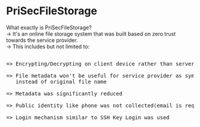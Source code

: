 # PriSecFileStorage

What exactly is PriSecFileStorage?
  <br>-> It's an online file storage system that was built based on zero trust towards the service provider.
  <br>-> This includes but not limited to:
<pre>
    <br>=> Encrypting/Decrypting on client device rather than server
    <br>=> File metadata won't be useful for service provider as symmetric encryption encrypted file content and a random file name was sent 
   instead of original file name
    <br>=> Metadata was significantly reduced
    <br>=> Public identity like phone was not collected(email is required by PayPal)
    <br>=> Login mechanism similar to SSH Key Login was used
</pre>
